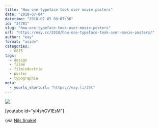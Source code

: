 ```yaml
---
title: "How one typeface took over movie posters"
date: "2018-07-04"
datetime: "2018-07-05 00:07:36"
id: "34781"
slug: "how-one-typeface-took-over-movie-posters"
url: "https://eay.cc/2018/how-one-typeface-took-over-movie-posters/"
author: "eay"
format: "aside"
categories:
  - 0815
tags:
  - design
  - filme
  - filmindustrie
  - poster
  - typographie
meta:
  - yourls_shorturl: "https://eay.li/35t"
---
```


![](https://eay.cc/uploads/2018/movie-typeface.png)

\[youtube id="yI4shGV1EsM"\]

(via [Nils Snake](https://www.nils-snake.de/archives/trajan-font-10-000-filmposter-nutzen-eine-schriftart))
